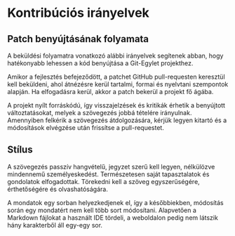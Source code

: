 # Kontribúciós irányelvek

## Patch benyújtásának folyamata

A beküldési folyamatra vonatkozó alábbi irányelvek segítenek abban, hogy hatékonyabb lehessen a kód benyújtása a Git-Egylet projekthez.

Amikor a fejlesztés befejeződött, a patchet GitHub pull-requesten keresztül kell beküldeni, ahol átnézésre kerül tartalmi, formai és nyelvtani szempontok alapján.
Ha elfogadásra kerül, akkor a patch bekerül a projekt fő ágába.

A projekt nyílt forráskódú, így visszajelzések és kritikák érhetik a benyújtott változtatásokat, melyek a szövegezés jobbá tételére irányulnak. Amennyiben felkérik a szövegezés átdolgozására, kérjük legyen kitartó és a módosítások elvégzése után frissítse a pull-requestet.

## Stílus

A szövegezés passzív hangvételű, jegyzet szerű kell legyen, nélkülözve mindennemű személyeskedést.
Természetesen saját tapasztalatok és gondolatok elfogadottak.
Törekedni kell a szöveg egyszerűségére, érthetőségére és olvashatóságára.

A mondatok egy sorban helyezkedjenek el, így a későbbiekben, módosítás során egy mondatért nem kell több sort módosítani.
Alapvetően a Markdown fájlokat a használt IDE tördeli, a weboldalon pedig nem látszik hány karakterből áll egy-egy sor.
